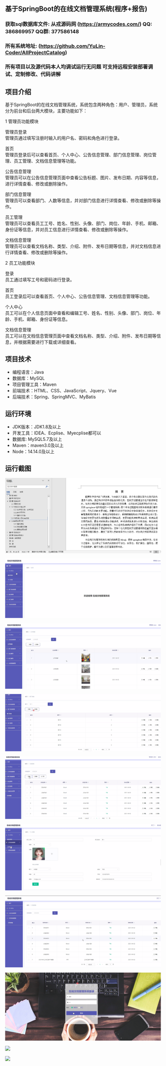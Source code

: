 ## 基于SpringBoot的在线文档管理系统(程序+报告)

###  获取sql数据库文件: 从戎源码网 (https://armycodes.com/) QQ: 386869957 QQ群: 377586148
###  所有系统地址: (https://github.com/YuLin-Coder/AllProjectCatalog) 
###  所有项目以及源代码本人均调试运行无问题 可支持远程安装部署调试、定制修改、代码讲解

## 项目介绍
基于SpringBoot的在线文档管理系统，系统包含两种角色：用户、管理员，系统分为前台和后台两大模块，主要功能如下：

1 管理员功能模块

管理员登录  
管理员通过填写注册时输入的用户名、密码和角色进行登录。  

首页  
管理员登录后可以查看首页、个人中心、公告信息管理、部门信息管理、岗位管理、员工管理、文档信息管理等功能。  

公告信息管理  
管理员可以在公告信息管理页面中查看公告标题、图片、发布日期、内容等信息，进行详情查看、修改或删除操作。  

部门信息管理  
管理员可以查看部门、人数等信息，并对部门信息进行详情查看、修改或删除等操作。  

员工管理  
管理员可以查看员工工号、姓名、性别、头像、部门、岗位、年龄、手机、邮箱、身份证等信息，并对员工信息进行详情查看、修改或删除等操作。  

文档信息管理  
管理员可以查看文档名称、类型、介绍、附件、发布日期等信息，并对文档信息进行详情查看、修改或删除等操作。  

2 员工功能模块

登录  
员工通过填写工号和密码进行登录。  

首页  
员工登录后可以查看首页、个人中心、公告信息管理、文档信息管理等功能。  

个人中心  
员工可以在个人信息页面中查看和编辑工号、姓名、性别、头像、部门、岗位、年龄、手机、邮箱、身份证等信息。  

文档信息管理  
员工可以在文档信息管理页面中查看文档名称、类型、介绍、附件、发布日期等信息，并根据需要进行下载或详细查看。

## 项目技术
- 编程语言：Java
- 数据库：MySQL
- 项目管理工具：Maven
- 前端技术：HTML、CSS、JavaScript、Jquery、Vue
- 后端技术：Spring、SpringMVC、MyBatis

## 运行环境
- JDK版本：JDK1.8及以上
- 开发工具：IDEA、Ecplise、Myecplise都可以
- 数据库: MySQL5.7及以上
- Maven：maven3.0及以上
- Node：14.14.0及以上

## 运行截图
![](screenshot/1.png)

![](screenshot/2.png)

![](screenshot/3.png)

![](screenshot/4.png)

![](screenshot/5.png)

![](screenshot/6.png)

![](screenshot/7.png)

![](screenshot/8.png)

![](screenshot/9.png)

![](screenshot/10.png)